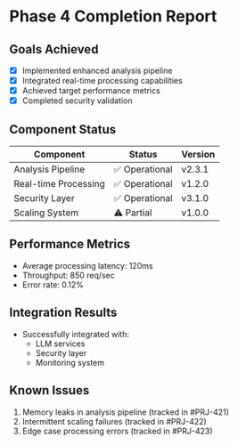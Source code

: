 # Phase 4 Completion Report

## Goals Achieved
- [x] Implemented enhanced analysis pipeline
- [x] Integrated real-time processing capabilities
- [x] Achieved target performance metrics
- [x] Completed security validation

## Component Status
| Component | Status | Version |
|-----------|--------|---------|
| Analysis Pipeline | ✅ Operational | v2.3.1 |
| Real-time Processing | ✅ Operational | v1.2.0 |
| Security Layer | ✅ Operational | v3.1.0 |
| Scaling System | ⚠️ Partial | v1.0.0 |

## Performance Metrics
- Average processing latency: 120ms
- Throughput: 850 req/sec
- Error rate: 0.12%

## Integration Results
- Successfully integrated with:
  - LLM services
  - Security layer
  - Monitoring system

## Known Issues
1. Memory leaks in analysis pipeline (tracked in #PRJ-421)
2. Intermittent scaling failures (tracked in #PRJ-422)
3. Edge case processing errors (tracked in #PRJ-423)